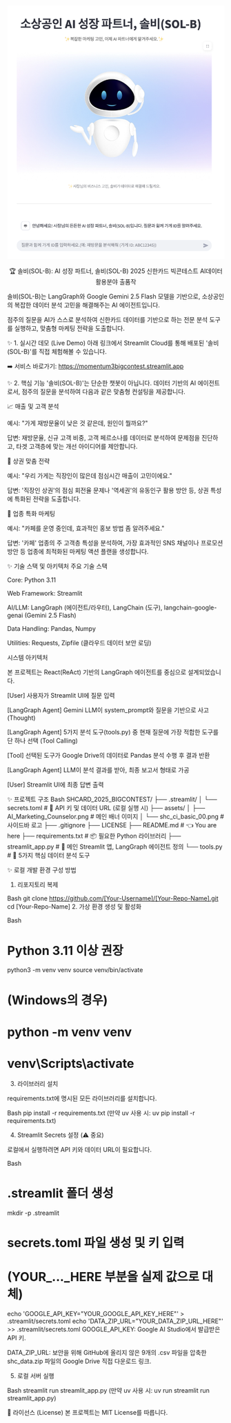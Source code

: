 <div align="center">

<img src= "assets/ui.png" alt="솔비(SOL-B) AI 마케팅 상담사" width="700"/>

🏆 솔비(SOL-B): AI 성장 파트너, 솔비(SOL-B)
2025 신한카드 빅콘테스트 AI데이터 활용분야 출품작

</div>

<div align="center">

</div>

솔비(SOL-B)는 LangGraph와 Google Gemini 2.5 Flash 모델을 기반으로, 소상공인의 복잡한 데이터 분석 고민을 해결해주는 AI 에이전트입니다. 

점주의 질문을 AI가 스스로 분석하여 신한카드 데이터를 기반으로 하는 전문 분석 도구를 실행하고, 맞춤형 마케팅 전략을 도출합니다.



✨ 1. 실시간 데모 (Live Demo)
아래 링크에서 Streamlit Cloud를 통해 배포된 '솔비(SOL-B)'를 직접 체험해볼 수 있습니다.

➡️ 서비스 바로가기: https://momentum3bigcontest.streamlit.app


✨ 2. 핵심 기능
'솔비(SOL-B)'는 단순한 챗봇이 아닙니다. 데이터 기반의 AI 에이전트로서, 점주의 질문을 분석하여 다음과 같은 맞춤형 컨설팅을 제공합니다.

📈 매출 및 고객 분석

예시: "가게 재방문율이 낮은 것 같은데, 원인이 뭘까요?"

답변: 재방문율, 신규 고객 비중, 고객 페르소나를 데이터로 분석하여 문제점을 진단하고, 타겟 고객층에 맞는 개선 아이디어를 제안합니다.

🎯 상권 맞춤 전략

예시: "우리 가게는 직장인이 많은데 점심시간 매출이 고민이에요."

답변: '직장인 상권'의 점심 회전율 문제나 '역세권'의 유동인구 활용 방안 등, 상권 특성에 특화된 전략을 도출합니다.

📢 업종 특화 마케팅

예시: "카페를 운영 중인데, 효과적인 홍보 방법 좀 알려주세요."

답변: '카페' 업종의 주 고객층 특성을 분석하여, 가장 효과적인 SNS 채널이나 프로모션 방안 등 업종에 최적화된 마케팅 액션 플랜을 생성합니다.


✨ 기술 스택 및 아키텍처
주요 기술 스택

Core: Python 3.11

Web Framework: Streamlit

AI/LLM: LangGraph (에이전트/라우터), LangChain (도구), langchain-google-genai (Gemini 2.5 Flash)

Data Handling: Pandas, Numpy

Utilities: Requests, Zipfile (클라우드 데이터 보안 로딩)

시스템 아키텍처

본 프로젝트는 React(ReAct) 기반의 LangGraph 에이전트를 중심으로 설계되었습니다.

[User] 사용자가 Streamlit UI에 질문 입력

[LangGraph Agent] Gemini LLM이 system_prompt와 질문을 기반으로 사고(Thought)

[LangGraph Agent] 5가지 분석 도구(tools.py) 중 현재 질문에 가장 적합한 도구를 단 하나 선택 (Tool Calling)

[Tool] 선택된 도구가 Google Drive의 데이터로 Pandas 분석 수행 후 결과 반환

[LangGraph Agent] LLM이 분석 결과를 받아, 최종 보고서 형태로 가공

[User] Streamlit UI에 최종 답변 출력

✨ 프로젝트 구조
Bash
SHCARD_2025_BIGCONTEST/
├── .streamlit/
│   └── secrets.toml         # 🔑 API 키 및 데이터 URL (로컬 실행 시)
├── assets/
│   ├── AI_Marketing_Counselor.png  # 메인 배너 이미지
│   └── shc_ci_basic_00.png       # 사이드바 로고
├── .gitignore
├── LICENSE
├── README.md                # 👈 You are here
├── requirements.txt         # 📦 필요한 Python 라이브러리
├── streamlit_app.py         # 🎈 메인 Streamlit 앱, LangGraph 에이전트 정의
└── tools.py                 # 🔧 5가지 핵심 데이터 분석 도구


✨ 로컬 개발 환경 구성 방법
1. 리포지토리 복제

Bash
git clone https://github.com/[Your-Username]/[Your-Repo-Name].git
cd [Your-Repo-Name]
2. 가상 환경 생성 및 활성화

Bash
# Python 3.11 이상 권장
python3 -m venv venv
source venv/bin/activate

# (Windows의 경우)
# python -m venv venv
# venv\Scripts\activate
3. 라이브러리 설치

requirements.txt에 명시된 모든 라이브러리를 설치합니다.

Bash
pip install -r requirements.txt
(만약 uv 사용 시: uv pip install -r requirements.txt)

4. Streamlit Secrets 설정 (⚠️ 중요)

로컬에서 실행하려면 API 키와 데이터 URL이 필요합니다.

Bash
# .streamlit 폴더 생성
mkdir -p .streamlit

# secrets.toml 파일 생성 및 키 입력
# (YOUR_..._HERE 부분을 실제 값으로 대체)
echo 'GOOGLE_API_KEY="YOUR_GOOGLE_API_KEY_HERE"' > .streamlit/secrets.toml
echo 'DATA_ZIP_URL="YOUR_DATA_ZIP_URL_HERE"' >> .streamlit/secrets.toml
GOOGLE_API_KEY: Google AI Studio에서 발급받은 API 키.

DATA_ZIP_URL: 보안을 위해 GitHub에 올리지 않은 9개의 .csv 파일을 압축한 shc_data.zip 파일의 Google Drive 직접 다운로드 링크.

5. 로컬 서버 실행

Bash
streamlit run streamlit_app.py
(만약 uv 사용 시: uv run streamlit run streamlit_app.py)

📜 라이선스 (License)
본 프로젝트는 MIT License를 따릅니다.